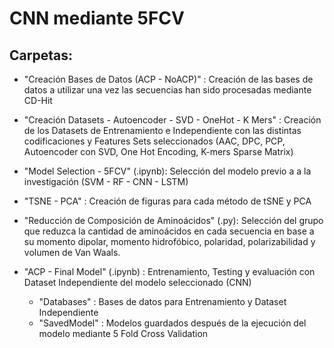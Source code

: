 # CNN mediante 5FCV
 
## Carpetas:
- "Creación Bases de Datos (ACP - NoACP)" : Creación de las bases de datos a utilizar una vez las secuencias han sido procesadas mediante CD-Hit

- "Creación Datasets - Autoencoder - SVD - OneHot - K Mers" : Creación de los Datasets de Entrenamiento e Independiente con las distintas codificaciones y Features Sets seleccionados (AAC, DPC, PCP, Autoencoder con SVD, One Hot Encoding, K-mers Sparse Matrix)

- "Model Selection - 5FCV" (.ipynb): Selección del modelo previo a a la investigación (SVM - RF - CNN - LSTM)

- "TSNE - PCA" : Creación de figuras para cada método de tSNE y PCA

- "Reducción de Composición de Aminoácidos" (.py): Selección del grupo que reduzca la cantidad de aminoácidos en cada secuencia en base a su momento dipolar, momento hidrofóbico, polaridad, polarizabilidad y volumen de Van Waals.

- "ACP - Final Model" (.ipynb) : Entrenamiento, Testing y evaluación con Dataset Independiente del modelo seleccionado (CNN)
	- "Databases" : Bases de datos para Entrenamiento y Dataset Independiente
	- "SavedModel" : Modelos guardados después de la ejecución del modelo mediante 5 Fold Cross Validation

